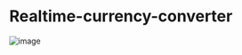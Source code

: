 # Realtime-currency-converter

![image](https://user-images.githubusercontent.com/88045527/221147631-888ffd1a-8234-4e9d-ba3e-02503822b300.png)
